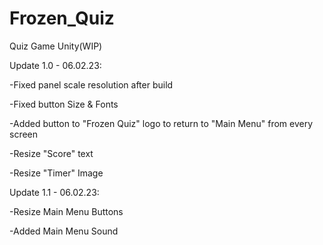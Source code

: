 # Frozen_Quiz
Quiz Game Unity(WIP)

Update 1.0 - 06.02.23:

-Fixed panel scale resolution after build

-Fixed button Size & Fonts

-Added button to "Frozen Quiz" logo to return to "Main Menu" from every screen

-Resize "Score" text

-Resize "Timer" Image


Update 1.1 - 06.02.23:

-Resize Main Menu Buttons

-Added Main Menu Sound
